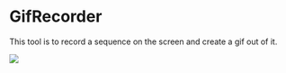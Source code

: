 # GifRecorder

This tool is to record a sequence on the screen and create a gif out of it.


![](https://media.giphy.com/media/9rphauhVLUisUlxKE4/giphy.gif)
